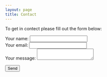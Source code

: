 ```yaml
---
layout: page
title: Contact
---
```


To get in contect please fill out the form below:

<form
  action="https://formspree.io/xeqorrgp"
  method="POST"
>
  
  <label>
    Your name:
    <input type="text" name="name">
  </label><br/>
  <label>
    Your email:
    <input type="text" name="_replyto">
  </label><br/>
  <label>
    Your message:
    <textarea name="message"></textarea>
  </label><br/>

  <!-- your other form fields go here -->

  <button type="submit">Send</button>
</form>
